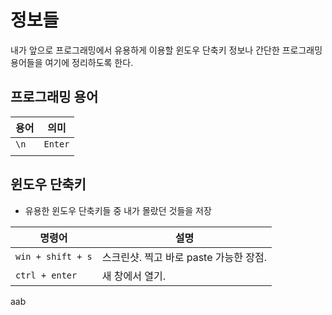 # 정보들

내가 앞으로 프로그래밍에서 유용하게 이용할 윈도우 단축키 정보나 간단한 프로그래밍 용어들을 여기에 정리하도록 한다.

## 프로그래밍 용어

| 용어 | 의미    |
| ---- | ------- |
| `\n` | `Enter` |
|      |         |



## 윈도우 단축키

- 유용한 윈도우 단축키들 중 내가 몰랐던 것들을 저장

| 명령어              | 설명                                   |
| ------------------- | -------------------------------------- |
| ` win + shift + s ` | 스크린샷. 찍고 바로 paste 가능한 장점. |
| `ctrl + enter`      | 새 창에서 열기.                        |

aab